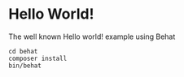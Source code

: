 # Hello World!

The well known Hello world! example using Behat

    cd behat
    composer install
    bin/behat
